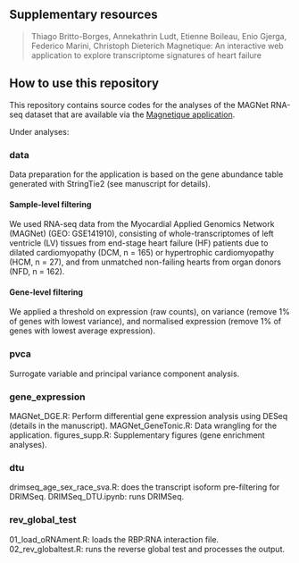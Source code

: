 ## Supplementary resources

> Thiago Britto-Borges, Annekathrin Ludt, Etienne Boileau, Enio Gjerga, Federico Marini, Christoph Dieterich
> Magnetique: An interactive web application to explore transcriptome signatures of heart failure

## How to use this repository

This repository contains source codes for the analyses of the MAGNet RNA-seq dataset that are available
via the [Magnetique application](https://shiny.dieterichlab.org/app/magnetique).


Under analyses:

### data

Data preparation for the application is based on the gene abundance table generated with StringTie2 (see manuscript for details).

#### Sample-level filtering

We used RNA-seq data from the Myocardial Applied Genomics Network (MAGNet) (GEO: GSE141910), consisting of whole-transcriptomes of left ventricle (LV) tissues from end-stage heart failure (HF) patients due to dilated cardiomyopathy (DCM, n = 165) or hypertrophic cardiomyopathy (HCM, n = 27), and from unmatched non-failing hearts from organ donors (NFD, n = 162).

#### Gene-level filtering

We applied a threshold on expression (raw counts), on variance (remove 1% of genes with lowest variance), and normalised expression (remove 1% of genes with lowest average expression).

### pvca

Surrogate variable and principal variance component analysis.

### gene_expression

MAGNet_DGE.R: Perform differential gene expression analysis using DESeq (details in the manuscript).
MAGNet_GeneTonic.R: Data wrangling for the application.
figures_supp.R: Supplementary figures (gene enrichment analyses).

### dtu

drimseq_age_sex_race_sva.R: does the transcript isoform pre-filtering for DRIMSeq.
DRIMSeq_DTU.ipynb: runs DRIMSeq.

### rev_global_test

01_load_oRNAment.R: loads the RBP:RNA interaction file.
02_rev_globaltest.R: runs the reverse global test and processes the output.